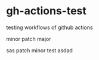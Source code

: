 # gh-actions-test
testing workflows of github actions



minor
patch
major
 
sas
patch
minor
test
asdad
   
 
